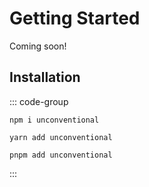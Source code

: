 # Getting Started

Coming soon!

## Installation

::: code-group

```[npm]
npm i unconventional
```

```[yarn]
yarn add unconventional
```

```[pnpm]
pnpm add unconventional
```

:::